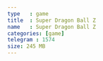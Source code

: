 ```yaml
---
type   : game
title  : Super Dragon Ball Z
name   : Super Dragon Ball Z
categories: [game]
telegram : 1574
size: 245 MB
---
```



